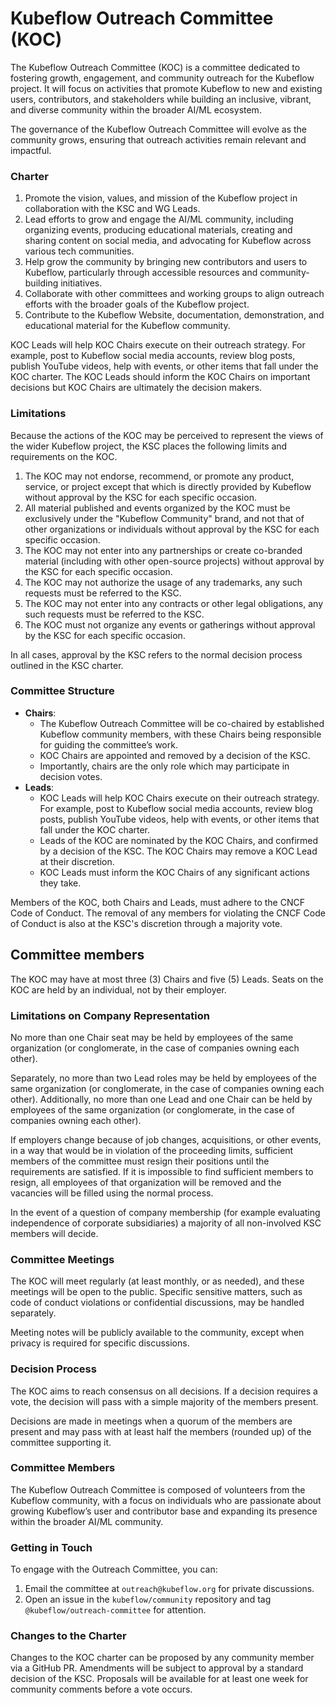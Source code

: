 # Kubeflow Outreach Committee (KOC)

The Kubeflow Outreach Committee (KOC) is a committee dedicated to fostering growth, engagement, and community outreach for the Kubeflow project. It will focus on activities that promote Kubeflow to new and existing users, contributors, and stakeholders while building an inclusive, vibrant, and diverse community within the broader AI/ML ecosystem.

The governance of the Kubeflow Outreach Committee will evolve as the community grows, ensuring that outreach activities remain relevant and impactful.

### Charter

1. Promote the vision, values, and mission of the Kubeflow project in collaboration with the KSC and WG Leads.
2. Lead efforts to grow and engage the AI/ML community, including organizing events, producing educational materials, creating and sharing content on social media, and advocating for Kubeflow across various tech communities.
3. Help grow the community by bringing new contributors and users to Kubeflow, particularly through accessible resources and community-building initiatives.
4. Collaborate with other committees and working groups to align outreach efforts with the broader goals of the Kubeflow project.
5. Contribute to the Kubeflow Website, documentation, demonstration, and educational material for the Kubeflow community.

KOC Leads will help KOC Chairs execute on their outreach strategy. For example, post to Kubeflow social media accounts, review blog posts, publish YouTube videos, help with events, or other items that fall under the KOC charter. The KOC Leads should inform the KOC Chairs on important decisions but KOC Chairs are ultimately the decision makers. 
### Limitations

Because the actions of the KOC may be perceived to represent the views of the wider Kubeflow project, the KSC places the following limits and requirements on the KOC.

1. The KOC may not endorse, recommend, or promote any product, service, or project except that which is directly provided by Kubeflow without approval by the KSC for each specific occasion.
2. All material published and events organized by the KOC must be exclusively under the "Kubeflow Community" brand, and not that of other organizations or individuals without approval by the KSC for each specific occasion.
3. The KOC may not enter into any partnerships or create co-branded material (including with other open-source projects) without approval by the KSC for each specific occasion.
4. The KOC may not authorize the usage of any trademarks, any such requests must be referred to the KSC.
5. The KOC may not enter into any contracts or other legal obligations, any such requests must be referred to the KSC.
6. The KOC must not organize any events or gatherings without approval by the KSC for each specific occasion.

In all cases, approval by the KSC refers to the normal decision process outlined in the KSC charter. 
### Committee Structure

- **Chairs**: 
    - The Kubeflow Outreach Committee will be co-chaired by established Kubeflow community members, with these Chairs being responsible for guiding the committee’s work.
    - KOC Chairs are appointed and removed by a decision of the KSC.
    - Importantly, chairs are the only role which may participate in decision votes.
- **Leads**: 
    - KOC Leads will help KOC Chairs execute on their outreach strategy. For example, post to Kubeflow social media accounts, review blog posts, publish YouTube videos, help with events, or other items that fall under the KOC charter. 
    - Leads of the KOC are nominated by the KOC Chairs, and confirmed by a decision of the KSC. The KOC Chairs may remove a KOC Lead at their discretion. 
    - KOC Leads must inform the KOC Chairs of any significant actions they take.

Members of the KOC, both Chairs and Leads, must adhere to the CNCF Code of Conduct. The removal of any members for violating the CNCF Code of Conduct is also at the KSC's discretion through a majority vote. 

## Committee members

The KOC may have at most three (3) Chairs and five (5) Leads. Seats on the KOC are held by an individual, not by their employer.

### Limitations on Company Representation
No more than one Chair seat may be held by employees of the same organization (or conglomerate, in the case of companies owning each other). 

Separately, no more than two Lead roles may be held by employees of the same organization (or conglomerate, in the case of companies owning each other). Additionally, no more than one Lead and one Chair can be held by employees of the same organization (or conglomerate, in the case of companies owning each other). 

If employers change because of job changes, acquisitions, or other events, in a way that would be in violation of the proceeding limits, sufficient members of the committee must resign their positions until the requirements are satisfied. If it is impossible to find sufficient members to resign, all employees of that organization will be removed and the vacancies will be filled using the normal process.

In the event of a question of company membership (for example evaluating independence of corporate subsidiaries) a majority of all non-involved KSC members will decide.


### Committee Meetings

The KOC will meet regularly (at least monthly, or as needed), and these meetings will be open to the public. Specific sensitive matters, such as code of conduct violations or confidential discussions, may be handled separately.

Meeting notes will be publicly available to the community, except when privacy is required for specific discussions.

### Decision Process

The KOC aims to reach consensus on all decisions. If a decision requires a vote, the decision will pass with a simple majority of the members present. 

Decisions are made in meetings when a quorum of the members are present and may pass with at least half the members (rounded up) of the committee supporting it.


### Committee Members

The Kubeflow Outreach Committee is composed of volunteers from the Kubeflow community, with a focus on individuals who are passionate about growing Kubeflow’s user and contributor base and expanding its presence within the broader AI/ML community.

### Getting in Touch

To engage with the Outreach Committee, you can:

1. Email the committee at `outreach@kubeflow.org` for private discussions.
2. Open an issue in the `kubeflow/community` repository and tag `@kubeflow/outreach-committee` for attention.

### Changes to the Charter

Changes to the KOC charter can be proposed by any community member via a GitHub PR. Amendments will be subject to approval by a standard decision of the KSC. Proposals will be available for at least one week for community comments before a vote occurs.
